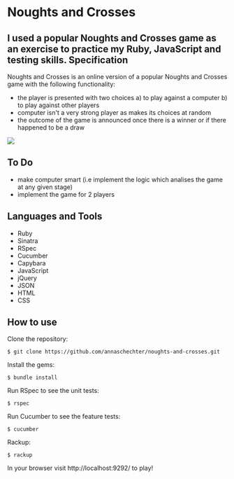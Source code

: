 Noughts and Crosses
==================
I used a popular Noughts and Crosses game as an exercise to practice my Ruby, JavaScript and testing skills.
Specification
-------------
Noughts and Crosses is an online version of a popular Noughts and Crosses game with the following functionality: 
* the player is presented with two choices
  a) to play against a computer 
  b) to play against other players
* computer isn't a very strong player as makes its choices at random
* the outcome of the game is announced once there is a winner or if there happened to be a draw

<img src="https://s3-eu-west-1.amazonaws.com/annas-first-test-bucket/noughts_and_crosses.png">

To Do
------
* make computer smart (i.e implement the logic which analises the game at any given stage)
* implement the game for 2 players

Languages and Tools
-------------------
* Ruby
* Sinatra
* RSpec
* Cucumber
* Capybara
* JavaScript
* jQuery
* JSON
* HTML
* CSS

How to use
----------
Clone the repository:
```
$ git clone https://github.com/annaschechter/noughts-and-crosses.git
```
Install the gems:
```
$ bundle install
```
Run RSpec to see the unit tests:
```
$ rspec
```
Run Cucumber to see the feature tests:
```
$ cucumber
```
Rackup:
```
$ rackup
```
In your browser visit http://localhost:9292/ to play!